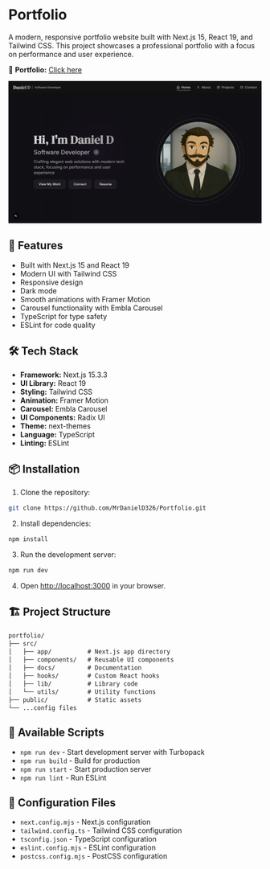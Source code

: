 # Portfolio

A modern, responsive portfolio website built with Next.js 15, React 19, and Tailwind CSS. This project showcases a professional portfolio with a focus on performance and user experience.

🔗 **Portfolio:** [Click here](https://daniel-d-portfolio.netlify.app/)

![Portfolio Home Page](src/docs/Home.png)


## 🚀 Features

- Built with Next.js 15 and React 19
- Modern UI with Tailwind CSS
- Responsive design
- Dark mode
- Smooth animations with Framer Motion
- Carousel functionality with Embla Carousel
- TypeScript for type safety
- ESLint for code quality

## 🛠️ Tech Stack

- **Framework:** Next.js 15.3.3
- **UI Library:** React 19
- **Styling:** Tailwind CSS
- **Animation:** Framer Motion
- **Carousel:** Embla Carousel
- **UI Components:** Radix UI
- **Theme:** next-themes
- **Language:** TypeScript
- **Linting:** ESLint

## 📦 Installation

1. Clone the repository:
```bash
git clone https://github.com/MrDanielD326/Portfolio.git
```

2. Install dependencies:
```bash
npm install
```

3. Run the development server:
```bash
npm run dev
```

4. Open [http://localhost:3000](http://localhost:3000) in your browser.

## 🏗️ Project Structure

```
portfolio/
├── src/
│   ├── app/          # Next.js app directory
│   ├── components/   # Reusable UI components
│   ├── docs/         # Documentation
│   ├── hooks/        # Custom React hooks
│   ├── lib/          # Library code
│   └── utils/        # Utility functions
├── public/           # Static assets
└── ...config files
```

## 🚀 Available Scripts

- `npm run dev` - Start development server with Turbopack
- `npm run build` - Build for production
- `npm run start` - Start production server
- `npm run lint` - Run ESLint

## 🔧 Configuration Files

- `next.config.mjs` - Next.js configuration
- `tailwind.config.ts` - Tailwind CSS configuration
- `tsconfig.json` - TypeScript configuration
- `eslint.config.mjs` - ESLint configuration
- `postcss.config.mjs` - PostCSS configuration
